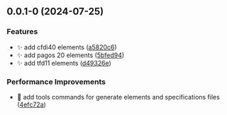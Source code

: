 ## 0.0.1-0 (2024-07-25)

### Features

* :sparkles: add cfdi40 elements ([a5820c6](https://github.com/nodecfdi/cfdi-elements/commit/a5820c603353f0c6fbf5edbb3bc408717c85bbf3))
* :sparkles: add pagos 20 elements ([5bfed94](https://github.com/nodecfdi/cfdi-elements/commit/5bfed94d2a8b1fe643840cac5a4086e59194d6f4))
* :sparkles: add tfd11 elements ([d49326e](https://github.com/nodecfdi/cfdi-elements/commit/d49326ea163e582b375c22013ea27a45a43add9d))

### Performance Improvements

* :hammer: add tools commands for generate elements and specifications files ([4efc72a](https://github.com/nodecfdi/cfdi-elements/commit/4efc72a7e303be1c9435d0b64293eaa3d4e29e70))
